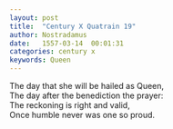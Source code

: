 ```yaml
---
layout: post
title:  "Century X Quatrain 19"
author: Nostradamus
date:   1557-03-14  00:01:31
categories: century x
keywords: Queen
---
```

The day that she will be hailed as Queen,  
The day after the benediction the prayer:  
The reckoning is right and valid,  
Once humble never was one so proud.